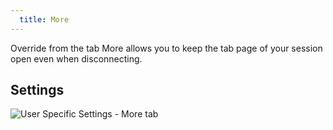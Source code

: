 ```yaml
---
  title: More 
---
```

Override from the tab More allows you to keep the tab page of your session open even when disconnecting. 

## Settings 

![User Specific Settings - More tab](https://webdevolutions.azureedge.net/docs/en/rdm/mac/clip10343.png) 

